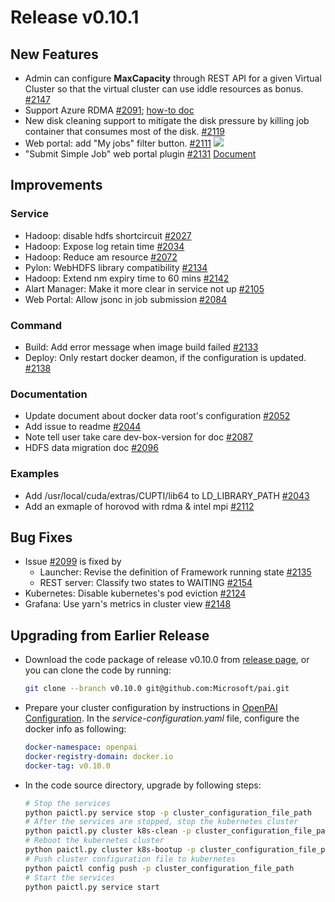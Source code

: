 # Release v0.10.1 #

## New Features ##

* Admin can configure **MaxCapacity** through REST API for a given Virtual Cluster so that the virtual cluster can use iddle resources as bonus. [#2147](https://github.com/Microsoft/pai/pull/2147)
* Support Azure RDMA [#2091](https://github.com/Microsoft/pai/pull/2091); [how-to doc](https://github.com/Microsoft/pai/blob/master/docs/pai-management/doc/azure/enable-az-rdma.md) 
* New disk cleaning support to mitigate the disk pressure by killing job container that consumes most of the disk. [#2119](https://github.com/Microsoft/pai/pull/2119)
* Web portal: add "My jobs" filter button. [#2111](https://github.com/Microsoft/pai/pull/2111) ![](https://user-images.githubusercontent.com/2500247/52035750-16262000-2566-11e9-8ae7-5e98e25cb5db.png)
* "Submit Simple Job" web portal plugin [#2131](https://github.com/Microsoft/pai/pull/2131) [Document](https://github.com/Microsoft/pai/blob/pai-0.10.y/contrib/submit-simple-job/README.md)

## Improvements ##

### Service ###

* Hadoop: disable hdfs shortcircuit [#2027](https://github.com/Microsoft/pai/pull/2027)
* Hadoop: Expose log retain time [#2034](https://github.com/Microsoft/pai/pull/2034)
* Hadoop: Reduce am resource [#2072](https://github.com/Microsoft/pai/pull/2072)
* Pylon: WebHDFS library compatibility [#2134](https://github.com/Microsoft/pai/pull/2134)
* Hadoop: Extend nm expiry time to 60 mins [#2142](https://github.com/Microsoft/pai/pull/2142)
* Alart Manager: Make it more clear in service not up [#2105](https://github.com/Microsoft/pai/pull/2105)
* Web Portal: Allow jsonc in job submission [#2084](https://github.com/Microsoft/pai/pull/2084)

### Command ###

* Build: Add error message when image build failed [#2133](https://github.com/Microsoft/pai/pull/2133)
* Deploy: Only restart docker deamon, if the configuration is updated. [#2138](https://github.com/Microsoft/pai/pull/2138)

### Documentation ###

* Update document about docker data root's configuration [#2052](https://github.com/Microsoft/pai/pull/2052)
* Add issue to readme [#2044](https://github.com/Microsoft/pai/pull/2044)
* Note tell user take care dev-box-version for doc [#2087](https://github.com/Microsoft/pai/pull/2087)
* HDFS data migration doc [#2096](https://github.com/Microsoft/pai/pull/2096)

### Examples ###

* Add /usr/local/cuda/extras/CUPTI/lib64 to LD_LIBRARY_PATH [#2043](https://github.com/Microsoft/pai/pull/2043)
* Add an exmaple of horovod with rdma & intel mpi [#2112](https://github.com/Microsoft/pai/pull/2112)

## Bug Fixes ##

* Issue [#2099](https://github.com/Microsoft/pai/pull/2099) is fixed by
  * Launcher: Revise the definition of Framework running state [#2135](https://github.com/Microsoft/pai/pull/2135)
  * REST server: Classify two states to WAITING [#2154](https://github.com/Microsoft/pai/pull/2154)
* Kubernetes: Disable kubernetes's pod eviction [#2124](https://github.com/Microsoft/pai/pull/2124)
* Grafana: Use yarn's metrics in cluster view [#2148](https://github.com/Microsoft/pai/pull/2148)

## Upgrading from Earlier Release ##

* Download the code package of release v0.10.0 from [release page](https://github.com/Microsoft/pai/releases),
  or you can clone the code by running:

  ```bash
  git clone --branch v0.10.0 git@github.com:Microsoft/pai.git
  ```

* Prepare your cluster configuration by instructions in [OpenPAI Configuration](./docs/pai-management/doc/how-to-write-pai-configuration.md).
  In the *service-configuration.yaml* file, configure the docker info as following:

  ```yaml
  docker-namespace: openpai
  docker-registry-domain: docker.io
  docker-tag: v0.10.0
  ```

* In the code source directory, upgrade by following steps:

  ```bash
  # Stop the services
  python paictl.py service stop -p cluster_configuration_file_path
  # After the services are stopped, stop the kubernetes cluster
  python paictl.py cluster k8s-clean -p cluster_configuration_file_path
  # Reboot the kubernetes cluster
  python paictl.py cluster k8s-bootup -p cluster_configuration_file_path
  # Push cluster configuration file to kubernetes
  python paictl config push -p cluster_configuration_file_path
  # Start the services
  python paictl.py service start
  ```
